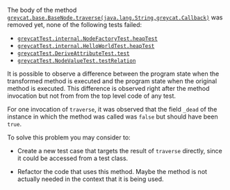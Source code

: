 The body of the method [`greycat.base.BaseNode.traverse(java.lang.String,greycat.Callback)`](https://github.com/datathings/greycat/blob/5ced869407f7612517fc354b41516eb300d8a3f1/greycat/src/main/java/greycat/base/BaseNode.java#L994) 
was  removed 
yet,  none of the following tests failed:

*  [`greycatTest.internal.NodeFactoryTest.heapTest`](https://github.com/datathings/greycat/blob/5ced869407f7612517fc354b41516eb300d8a3f1/greycat/src/test/java/greycatTest/internal/NodeFactoryTest.java)
*  [`greycatTest.internal.HelloWorldTest.heapTest`](https://github.com/datathings/greycat/blob/5ced869407f7612517fc354b41516eb300d8a3f1/greycat/src/test/java/greycatTest/internal/HelloWorldTest.java)
*  [`greycatTest.DeriveAttributeTest.test`](https://github.com/datathings/greycat/blob/5ced869407f7612517fc354b41516eb300d8a3f1/greycat/src/test/java/greycatTest/DeriveAttributeTest.java)
*  [`greycatTest.NodeValueTest.testRelation`](https://github.com/datathings/greycat/blob/5ced869407f7612517fc354b41516eb300d8a3f1/greycat/src/test/java/greycatTest/NodeValueTest.java)


It is possible to observe a difference between the program state when the transformed method is executed and the program state when the original method is executed. This difference is observed right after the method invocation but not from from the top level code of any test.


For one invocation of `traverse`, it was observed that the field `_dead` of the instance in which the method was called  was `false` but should have been `true`.

To solve this problem you may consider to:

* Create a new test case that targets the result of `traverse` directly, since it could be accessed from a test class.


* Refactor the code that uses this method. Maybe the method is not actually needed in the context that it is being used.

